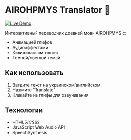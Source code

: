 # AIROHPMYS Translator 🌌

[![Live Demo](https://img.shields.io/badge/demo-live-green)](https://ваш-логин.github.io/AIROHPMYS-Translator)

Интерактивный переводчик древней мови AIROHPMYS с:
- Анимацией глифов
- Аудиоэффектами
- Копированием текста
- Темной/светлой темой

## Как использовать
1. Введите текст на украинском/английском
2. Нажмите "Translate"
3. Кликайте на глифы для озвучивания

## Технологии
- HTML5/CSS3
- JavaScript Web Audio API
- SpeechSynthesis